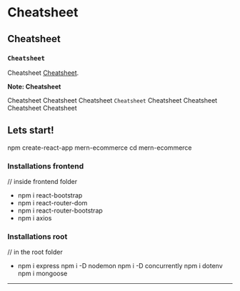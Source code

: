 # Cheatsheet

## Cheatsheet

### `Cheatsheet`

Cheatsheet [Cheatsheet](https://github.com/).

**Note: Cheatsheet**

Cheatsheet Cheatsheet Cheatsheet `Cheatsheet` Cheatsheet Cheatsheet Cheatsheet Cheatsheet

## Lets start!

npm create-react-app mern-ecommerce
cd mern-ecommerce

### Installations frontend

// inside frontend folder

- npm i react-bootstrap
- npm i react-router-dom
- npm i react-router-bootstrap
- npm i axios

### Installations root

// in the root folder

- npm i express
  npm i -D nodemon
  npm i -D concurrently
  npm i dotenv
  npm i mongoose

---
